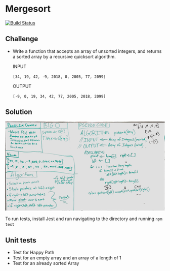 # Mergesort
[![Build Status](https://travis-ci.com/OviParasca/data-structures-and-algorithms.svg?branch=master)](https://travis-ci.com/OviParasca/data-structures-and-algorithms)

## Challenge
<!-- Description of the challenge -->
* Write a function that accepts an array of unsorted integers, and returns a sorted array by a recursive quicksort algorithm.

  INPUT

  `[34, 19, 42, -9, 2018, 0, 2005, 77, 2099]`

  OUTPUT

  `[-9, 0, 19, 34, 42, 77, 2005, 2018, 2099]`


## Solution
<!-- Embedded whiteboard image -->
![whiteboard image](assets/quicksort.jpg)

To run tests, install Jest and run navigating to the directory and running `npm test`

## Unit tests
* Test for Happy Path
* Test for an empty array and an array of a length of 1
* Test for an already sorted Array